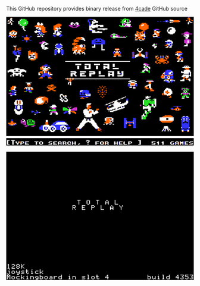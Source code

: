 This GitHub repository provides binary release from [4cade](https://github.com/a2-4am/4cade) GitHub source

![Total Replay Cover Image](https://github.com/appleiifanclub/a2-4am_4cade_bin/blob/580ce75cd7235d3a2b281dd7bb97cafc134f5790/image/Total%20Replay%20cover.png?raw=true)

![Total Replay build 4353](https://github.com/appleiifanclub/a2-4am_4cade_bin/blob/add4103476cff275dfdfc151308b24a0333ff017/image/Total%20Replay%20build%204353.png?raw=true)
